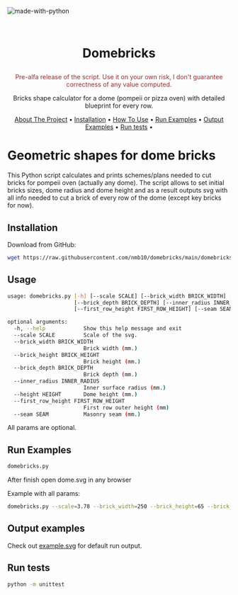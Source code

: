 ![made-with-python](https://img.shields.io/badge/Made%20with-Python3-brightgreen)

<br />
<h1>
    <p align="center">Domebricks</p>
</h1>
<p align="center" style="color:brown">
    Pre-alfa release of the script. Use it on your own risk, I don't guarantee correctness of any value computed.
</p>
<p align="center">
    Bricks shape calculator for a dome (pompeii or pizza oven) with detailed blueprint for every row.
</p>
<p align="center">
    <a href="#geometric-shapes-for-dome-bricks">About The Project</a> •
    <a href="#installation">Installation</a> •
    <a href="#usage">How To Use</a> •
    <a href="#run-examples">Run Examples</a> •
    <a href="#output-examples">Output Examples</a> •
    <a href="#tests">Run tests</a> •
</p>

# Geometric shapes for dome bricks
This Python script calculates and prints schemes/plans needed to cut bricks for pompeii oven (actually any dome). The script allows to set initial bricks sizes, dome radius and dome height and as a result outputs svg with all info needed to cut a brick of every row of the dome (except key bricks for now).

## Installation
Download from GitHub:
```bash
wget https://raw.githubusercontent.com/nmb10/domebricks/main/domebricks.py
```

## Usage
```bash
usage: domebricks.py [-h] [--scale SCALE] [--brick_width BRICK_WIDTH] [--brick_height BRICK_HEIGHT]
                     [--brick_depth BRICK_DEPTH] [--inner_radius INNER_RADIUS] [--height HEIGHT]
                     [--first_row_height FIRST_ROW_HEIGHT] [--seam SEAM]

optional arguments:
  -h, --help            Show this help message and exit
  --scale SCALE         Scale of the svg.
  --brick_width BRICK_WIDTH
                        Brick width (mm.)
  --brick_height BRICK_HEIGHT
                        Brick height (mm.)
  --brick_depth BRICK_DEPTH
                        Brick depth (mm.)
  --inner_radius INNER_RADIUS
                        Inner surface radius (mm.)
  --height HEIGHT       Dome height (mm.)
  --first_row_height FIRST_ROW_HEIGHT
                        First row outer height (mm)
  --seam SEAM           Masonry seam (mm.)
```
All params are optional.

## Run Examples
```bash
domebricks.py
```
After finish open dome.svg in any browser

Example with all params:
```bash
domebricks.py --scale=3.78 --brick_width=250 --brick_height=65 --brick_depth=125 --inner_radius=503 --height=440 --first_row_height=125 --seam=4
```

## Output examples
Check out [example.svg](example.svg) for default run output.

## Run tests
```bash
python -m unittest
```
